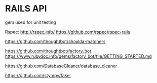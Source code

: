 # RAILS API

gem used for unit testing

Rspec:
http://rspec.info/   https://github.com/rspec/rspec-rails

https://github.com/thoughtbot/shoulda-matchers

https://github.com/thoughtbot/factory_bot    https://www.rubydoc.info/gems/factory_bot/file/GETTING_STARTED.md

https://github.com/DatabaseCleaner/database_cleaner

https://github.com/stympy/faker